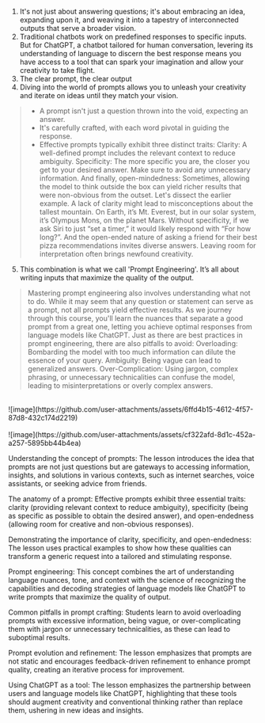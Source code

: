 1. It's not just about answering questions; it's about embracing an idea, expanding upon it, and weaving it into a tapestry of interconnected outputs that serve a broader vision.
2. Traditional chatbots work on predefined responses to specific inputs. But for ChatGPT, a chatbot tailored for human conversation, levering its understanding of language to discern the best response means you have access to a tool that can spark your imagination and allow your creativity to take flight.
3. The clear prompt, the clear output
4. Diving into the world of prompts allows you to unleash your creativity and iterate on ideas until they match your vision.

> - A prompt isn't just a question thrown into the void, expecting an answer.
> - It's carefully crafted, with each word pivotal in guiding the response.
> - Effective prompts typically exhibit three distinct traits: Clarity: A well-defined prompt includes the relevant context to reduce ambiguity. Specificity: The more specific you are, the closer you get to your desired answer. Make sure to avoid any unnecessary information. And finally, open-mindedness: Sometimes, allowing the model to think outside the box can yield richer results that were non-obvious from the outset. Let's dissect the earlier example. A lack of clarity might lead to misconceptions about the tallest mountain. On Earth, it’s Mt. Everest, but in our solar system, it’s Olympus Mons, on the planet Mars. Without specificity, if we ask Siri to just “set a timer,” it would likely respond with “For how long?”. And the open-ended nature of asking a friend for their best pizza recommendations invites diverse answers. Leaving room for interpretation often brings newfound creativity.



5. This combination is what we call 'Prompt Engineering'. It’s all about writing inputs that maximize the quality of the output.


> Mastering prompt engineering also involves understanding what not to do. While it may seem that any question or statement can serve as a prompt, not all prompts yield effective results. As we journey through this course, you'll learn the nuances that separate a good prompt from a great one, letting you achieve optimal responses from language models like ChatGPT. Just as there are best practices in prompt engineering, there are also pitfalls to avoid: Overloading: Bombarding the model with too much information can dilute the essence of your query. Ambiguity: Being vague can lead to generalized answers. Over-Complication: Using jargon, complex phrasing, or unnecessary technicalities can confuse the model, leading to misinterpretations or overly complex answers.

<br>
![image](https://github.com/user-attachments/assets/6ffd4b15-4612-4f57-87d8-432c174d2219)
<br><br>
![image](https://github.com/user-attachments/assets/cf322afd-8d1c-452a-a257-5895bb44b4ea)




<br>


Understanding the concept of prompts: The lesson introduces the idea that prompts are not just questions but are gateways to accessing information, insights, and solutions in various contexts, such as internet searches, voice assistants, or seeking advice from friends.

The anatomy of a prompt: Effective prompts exhibit three essential traits: clarity (providing relevant context to reduce ambiguity), specificity (being as specific as possible to obtain the desired answer), and open-endedness (allowing room for creative and non-obvious responses).

Demonstrating the importance of clarity, specificity, and open-endedness: The lesson uses practical examples to show how these qualities can transform a generic request into a tailored and stimulating response.

Prompt engineering: This concept combines the art of understanding language nuances, tone, and context with the science of recognizing the capabilities and decoding strategies of language models like ChatGPT to write prompts that maximize the quality of output.

Common pitfalls in prompt crafting: Students learn to avoid overloading prompts with excessive information, being vague, or over-complicating them with jargon or unnecessary technicalities, as these can lead to suboptimal results.

Prompt evolution and refinement: The lesson emphasizes that prompts are not static and encourages feedback-driven refinement to enhance prompt quality, creating an iterative process for improvement.

Using ChatGPT as a tool: The lesson emphasizes the partnership between users and language models like ChatGPT, highlighting that these tools should augment creativity and conventional thinking rather than replace them, ushering in new ideas and insights.
